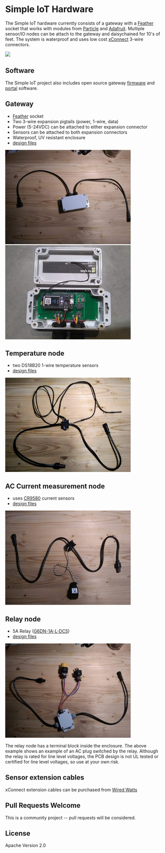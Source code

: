 # Simple IoT Hardware

The Simple IoT hardware currently consists of a gateway with a
[Feather](https://learn.adafruit.com/adafruit-feather/) socket that works with
modules from
[Particle](https://store.particle.io/collections/prototyping-hardware) and
[Adafruit](https://www.adafruit.com/feather). Multiple sensor/IO nodes can be
attach to the gateway and daisychained for 10's of feet. The system is
waterproof and uses low cost
[xConnect](https://www.wiredwatts.com/3-core-xconnect-connector) 3-wire
connectors.

<img src="https://www.wiredwatts.com/img/products/m/pt3c6km3-1_m.jpg" width="200"/>

## Software

The Simple IoT project also includes open source gateway
[firmware](https://github.com/simpleiot/firmware/tree/master/siot-fw) and
[portal](https://github.com/simpleiot/simpleiot) software.

## Gateway

- [Feather](https://learn.adafruit.com/adafruit-feather/) socket
- Two 3-wire expansion pigtails (power, 1-wire, data)
- Power (5-24VDC) can be attached to either expansion connector
- Sensors can be attached to both expansion connectors
- Waterproof, UV resistant enclosure
- [design files](https://github.com/simpleiot/hardware/tree/master/siot-gateway-particle)

<img src="docs/gw.jpg" width="400"/>
<img src="docs/gw-internals.jpg" width="400"/>

## Temperature node

- two DS18B20 1-wire temperature sensors
- [design files](https://github.com/simpleiot/hardware/tree/master/siot-node-temp)

<img src="docs/node-tmp.jpg" width="400"/>

## AC Current measurement node

- uses [CR9580](https://www.crmagnetics.com/current-sensors/cr9580) current
  sensors
- [design files](https://github.com/simpleiot/hardware/tree/master/siot-node-current-clamp)

<img src="docs/node-current-sense.jpg" width="400"/>

## Relay node

- 5A Relay
  ([G6DN-1A-L-DC5](https://www.mouser.com/datasheet/2/307/en-g6dn-838135.pdf))
- [design files](https://github.com/simpleiot/hardware/tree/master/siot-node-relay)

<img src="docs/node-relay.jpg" width="400"/>

The relay node has a terminal block inside the enclosure. The above example
shows an example of an AC plug switched by the relay. Although the relay is
rated for line level voltages, the PCB design is not UL tested or certified for
line level voltages, so use at your own risk.

## Sensor extension cables

xConnect extension cables can be purchased from
[Wired Watts](https://www.wiredwatts.com/3-core-xconnect-connector)

## Pull Requests Welcome

This is a community project -- pull requests will be considered.

## License

Apache Version 2.0
